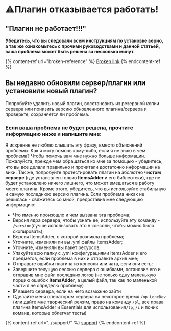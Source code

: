 # ⚠️Плагин отказывается работать!

## **"Плагин не работает!!!"**

**Убедитесь, что вы следовали всем инструкциям по установке верно, а так же ознакомьтесь с прочими руководствами и данной статьей, ваша проблема может быть решена за несколько минут.**

{% content-ref url="broken-reference" %}
[Broken link](broken-reference)
{% endcontent-ref %}

## Вы недавно обновили сервер/плагин или установили новый плагин?

Попробуйте удалить новый плагин, восстановить из резервной копии сервера или понизить версию обновленного плагина/сервера и проверьте, сохраняется ли проблема.

### **Если ваша проблема не будет решена, прочтите информацию ниже и напишите мне:** <a href="if-you-still-have-problems-please-read-this-and-then-contact-me" id="if-you-still-have-problems-please-read-this-and-then-contact-me"></a>

Я искренне не люблю слышать эту фразу, вместо объяснений проблемы. Как я могу помочь кому-либо, если я не знаю в чем проблема? Чтобы помочь вам мне нужно больше информации. Пожалуйста, прежде чем обращаться ко мне за помощью - убедитесь, что вы все делали правильно и прочитали достаточно информации на вики. Так же, попробуйте протестировать плагин на абслютно **чистом сервере** \(где установлен только **ItemsAdder** и его библеотеки\), где не будет установлено ничего лишнего, что может вмешаться в работу моего плагина. Кроме этого, убедитесь, что вы используйте стабильную и самую последнюю версию плагина. Если проблема никак не решилась - свяжитесь со мной, предоставив мне следующию информацию:

* Что именно произошло и чем вызвана эта проблема;
* Версия ядра сервера, чтобы узнать ее, используйте эту команду - `/version`\(лучше использовать это в консоли, чтобы можно было скопировать\);
* Версия ItemsAdder, с которой возникла проблема;
* Уточните, изменяли ли вы .yml файлы ItemsAdder;
* Уточните, изменяли вы пакет ресурсов;
* Упакуйте всю папку с .yml конфигурациями ItemsAdder и его предметов, если проблема в них и отправьте архив мне;
* Отправьте ошибки плагина из консоли или чата, если они есть;
* Завершите текущую сессию сервера с ошибками, остановив его и отправив мне файл последних логов \(не только одну маленькую порцию ошибок **ItemsAdder**, а целый файл, так как по маленькой части я не определю проблему\)
* IP вашего сервера, если на него возможно зайти
* Сделайте меня оператором сервера на некоторое время `/op LoneDev` \(или дайте мне творческий режим, право на команду `/pl`, все права плагина ItemsAdder и Essentials для использования`/tp`, `/i` и почих команд, которые облегчат тесты\)

{% content-ref url="../support/" %}
[support](../support/)
{% endcontent-ref %}

